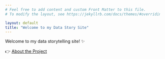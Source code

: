 ```yaml
---
# Feel free to add content and custom Front Matter to this file.
# To modify the layout, see https://jekyllrb.com/docs/themes/#overriding-theme-defaults

layout: default
title: "Welcome to my Data Story Site"
---
```

Welcome to my data storytelling site! ✨

👉 [About the Project](/_pages/about/)
